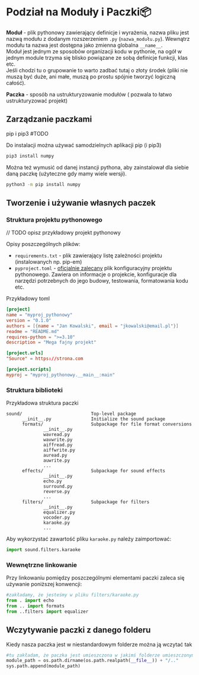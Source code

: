 # Podział na Moduły i Paczki📦

**Moduł** - plik pythonowy zawierający definicje i wyrażenia, nazwa pliku jest nazwą modułu z dodanym rozszerzeniem `.py` (`nazwa_modułu.py`). Wewnątrz modułu ta nazwa jest dostępna jako zmienna globalna `__name__`.  
Moduł jest jednym ze sposobów organizacji kodu w pythonie, na ogół w jednym module trzyma się blisko powiązane ze sobą definicje funkcji, klas etc.  
Jeśli chodzi tu o grupowanie to warto zadbać tutaj o złoty środek (pliki nie muszą być duże, ani małe, muszą po prostu spójnie tworzyć logiczną całość).

**Paczka** - sposób na ustrukturyzowanie modułów ( pozwala to łatwo ustrukturyzować projekt)

## Zarządzanie paczkami

pip i pip3 #TODO

Do instalacji można używać samodzielnych aplikacji pip (i pip3)

```bash
pip3 install numpy
```

Można też wymusić od danej instancji pythona, aby zainstalował dla siebie daną paczkę (użyteczne gdy mamy wiele wersji).

```bash
python3 -m pip install numpy
```

## Tworzenie i używanie własnych paczek

### Struktura projektu pythonowego

// TODO opisz przykładowy projekt pythonowy

Opisy poszczególnych plików:

- `requirements.txt` - plik zawierający listę zależności projektu (instalowanych np. pip-em)
- `pyproject.toml` - [oficjalnie zalecany](https://packaging.python.org/en/latest/guides/writing-pyproject-toml/) plik konfiguracyjny projektu pythonowego. Zawiera on informacje o projekcie, konfiguracje dla narzędzi potrzebnych do jego budowy, testowania, formatowania kodu etc.

Przykładowy toml
```toml
[project]
name = "myproj_pythonowy"
version = "0.1.0"
authors = [{name = "Jan Kowalski", email = "jkowalski@email.pl"}]
readme = "README.md"
requires-python = ">=3.10"
description = "Mega fajny projekt"

[project.urls]
"Source" = https://strona.com

[project.scripts]
myproj = "myproj_pythonowy.__main__:main"
```

### Struktura biblioteki

Przykładowa struktura paczki

```
sound/                          Top-level package
      __init__.py               Initialize the sound package
      formats/                  Subpackage for file format conversions
              __init__.py
              wavread.py
              wavwrite.py
              aiffread.py
              aiffwrite.py
              auread.py
              auwrite.py
              ...
      effects/                  Subpackage for sound effects
              __init__.py
              echo.py
              surround.py
              reverse.py
              ...
      filters/                  Subpackage for filters
              __init__.py
              equalizer.py
              vocoder.py
              karaoke.py
              ...
```

Aby wykorzystać zawartość pliku `karaoke.py` należy zaimportować:

```python
import sound.filters.karaoke
```

### Wewnętrzne linkowanie

Przy linkowaniu pomiędzy poszczególnymi elementami paczki zaleca się używanie poniższej konwencji:

```python
#zakładamy, że jesteśmy w pliku filters/karaoke.py
from . import echo
from .. import formats
from ..filters import equalizer
```

## Wczytywanie paczki z danego folderu

Kiedy nasza paczka jest w niestandardowym folderze można ją wczytać tak

```python
#tu zakładam, że paczka jest umieszczona w jakimś folderze umieszczonym gdzieś względem pliku ze skryptem, ale module_path może być dowolne
module_path = os.path.dirname(os.path.realpath(__file__)) + "/.."
sys.path.append(module_path)
```
